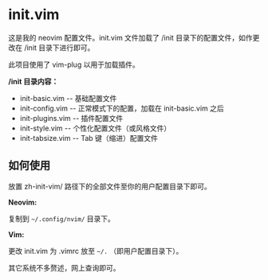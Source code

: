 # init.vim

这是我的 neovim 配置文件。init.vim 文件加载了 /init 目录下的配置文件，如作更改在 /init 目录下进行即可。

此项目使用了 vim-plug 以用于加载插件。



**/init 目录内容：**

- init-basic.vim   -- 基础配置文件
- init-config.vim  -- 正常模式下的配置，加载在 init-basic.vim 之后
- init-plugins.vim -- 插件配置文件
- init-style.vim   -- 个性化配置文件（或风格文件）
- init-tabsize.vim -- Tab 键（缩进）配置文件

## 如何使用

放置 zh-init-vim/ 路径下的全部文件至你的用户配置目录下即可。

**Neovim:**

复制到 `~/.config/nvim/` 目录下。

**Vim:**

更改 init.vim 为 .vimrc 放至 `~/.` （即用户配置目录下）。

其它系统不多赘述，网上查询即可。
